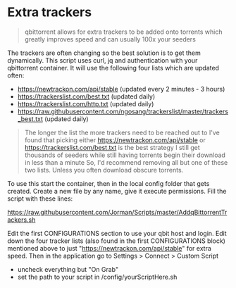 # Extra trackers
> qbittorrent allows for extra trackers to be added onto torrents which greatly improves speed and can usually 100x your seeders

The trackers are often changing so the best solution is to get them dynamically. This script uses curl, jq and authentication with your qbittorrent container.
It will use the following four lists which are updated often:

- https://newtrackon.com/api/stable (updated every 2 minutes - 3 hours)
- https://trackerslist.com/best.txt (updated daily)
- https://trackerslist.com/http.txt (updated daily)
- https://raw.githubusercontent.com/ngosang/trackerslist/master/trackers_best.txt (updated daily)

> The longer the list the more trackers need to be reached out to
> I've found that picking either https://newtrackon.com/api/stable or https://trackerslist.com/best.txt is the best strategy
> I still get thousands of seeders while still having torrents begin their download in less than a minute
> So, I'd recommend removing all but one of these two lists. Unless you often download obscure torrents.

To use this start the container, then in the local config folder that gets created.
Create a new file by any name, give it execute permissions.
Fill the script with these lines:

https://raw.githubusercontent.com/Jorman/Scripts/master/AddqBittorrentTrackers.sh

Edit the first CONFIGURATIONS section to use your qbit host and login.
Edit down the four tracker lists (also found in the first CONFIGURATIONS block) mentioned above to just "https://newtrackon.com/api/stable" for extra speed.
Then in the application go to Settings > Connect > Custom Script

- uncheck everything but "On Grab"
- set the path to your script in /config/yourScriptHere.sh
